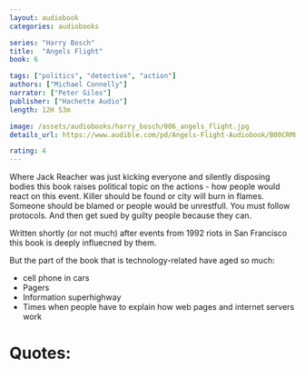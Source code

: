 ```yaml
---
layout: audiobook
categories: audiobooks

series: "Harry Bosch"
title:  "Angels Flight"
book: 6

tags: ["politics", "detective", "action"]
authors: ["Michael Connelly"]
narrator: ["Peter Giles"]
publisher: ["Hachette Audio"]
length: 12H 53m

image: /assets/audiobooks/harry_bosch/006_angels_flight.jpg
details_url: https://www.audible.com/pd/Angels-Flight-Audiobook/B00CRMUBEY

rating: 4
---
```


Where Jack Reacher was just kicking everyone and silently disposing bodies this book raises political topic on the actions - how people would react on this event. Killer should be found or city will burn in flames. Someone should be blamed or people would be unrestfull. You must follow protocols. And then get sued by guilty people because they can.

Written shortly (or not much) after events from 1992 riots in San Francisco this book is deeply influecned by them.


But the part of the book that is technology-related have aged so much:
* cell phone in cars
* Pagers
* Information superhighway
* Times when people have to explain how web pages and internet servers work

# Quotes: 